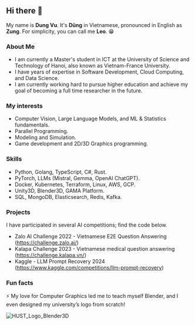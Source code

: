 ## Hi there 👋

My name is **Dung Vu**. It's **Dũng** in Vietnamese, pronounced in English as **Zung**. For simplicity, you can call me **Leo**. :grin:

### About Me

- I am currently a Master's student in ICT at the University of Science and Technology of Hanoi, also known as Vietnam-France University.
- I have years of expertise in Software Development, Cloud Computing, and Data Science.
- I am currently working hard to pursue higher education and achieve my goal of becoming a full time researcher in the future.

### My interests
- Computer Vision, Large Language Models, and ML & Statistics fundamentals.
- Parallel Programming.
- Modeling and Simulation.
- Game development and 2D/3D Graphics programming.

### Skills
- Python, Golang, TypeScript, C#, Rust.
- PyTorch, LLMs (Mistral, Gemma, OpenAI ChatGPT).
- Docker, Kubernetes, Terraform, Linux, AWS, GCP.
- Unity3D, Blender3D, GAMA Platform.
- SQL, MongoDB, Elasticsearch, Redis, Kafka.

### Projects

I have participated in several AI competitions; find the code below.

- Zalo AI Challenge 2022 - Vietnamese E2E Question Answering (https://challenge.zalo.ai/)
- Kalapa Challenge 2023 - Vietnamese medical question answering (https://challenge.kalapa.vn/)
- Kaggle - LLM Prompt Recovery 2024 (https://www.kaggle.com/competitions/llm-prompt-recovery)

### Fun facts

⚡️ My love for Computer Graphics led me to teach myself Blender, and I even designed my university’s logo from scratch!

![HUST_Logo_Blender3D](https://github.com/user-attachments/assets/353d0730-890c-4e38-a3f9-a0521f19ce5c)


<!--
**dungzvu/dungzvu** is a ✨ _special_ ✨ repository because its `README.md` (this file) appears on your GitHub profile.

Here are some ideas to get you started:

- 🔭 I’m currently working on ...
- 🌱 I’m currently learning ...
- 👯 I’m looking to collaborate on ...
- 🤔 I’m looking for help with ...
- 💬 Ask me about ...
- 📫 How to reach me: ...
- 😄 Pronouns: ...
- ⚡ Fun fact: ...
-->
